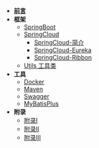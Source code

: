 
* [**前言**](/README)
* **框架**
  * [SpringBoot](/framework/springboot/springboot)
  * [SpringCloud](/framework/springcloud/springcloud)
    * [SpringCloud-简介](/framework/springcloud/springcloud?id=springcloud)
    * [SpringCloud-Eureka](/framework/springcloud/docs/eureka)
    * [SpringCloud-Ribbon](/framework/springcloud/docs/ribbon)
  * [Utils 工具类](/framework/util/util)
* **工具**
  * [Docker](/tools/docker/dockerMaven)
  * [Maven](/tools/maven/maven)
  * [Swagger](/tools/swagger/swagger)
  * [MyBatisPlus](/tools/mybatisPlus/mybatisPlus)
* **附录**
  * [附录I](/appendix/appendix01)
  * [附录II](/appendix/appendix02)
  * [附录III](/appendix/appendix03)
